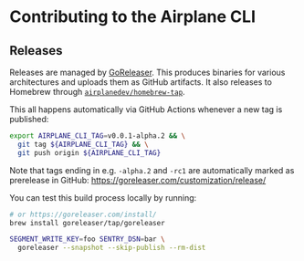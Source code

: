 # Contributing to the Airplane CLI

## Releases

Releases are managed by [GoReleaser](https://github.com/goreleaser/goreleaser). This produces binaries for various architectures and uploads them as GitHub artifacts. It also releases to Homebrew through [`airplanedev/homebrew-tap`](https://github.com/airplanedev/homebrew-tap).

This all happens automatically via GitHub Actions whenever a new tag is published:

```sh
export AIRPLANE_CLI_TAG=v0.0.1-alpha.2 && \
  git tag ${AIRPLANE_CLI_TAG} && \
  git push origin ${AIRPLANE_CLI_TAG}
```

Note that tags ending in e.g. `-alpha.2` and `-rc1` are automatically marked as prerelease
in GitHub: https://goreleaser.com/customization/release/

You can test this build process locally by running:

```sh
# or https://goreleaser.com/install/
brew install goreleaser/tap/goreleaser

SEGMENT_WRITE_KEY=foo SENTRY_DSN=bar \
  goreleaser --snapshot --skip-publish --rm-dist
```
